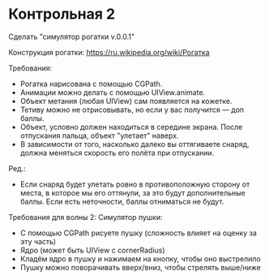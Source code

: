# Контрольная 2

Сделать "симулятор рогатки v.0.0.1"

Конструкция рогатки: https://ru.wikipedia.org/wiki/Рогатка

Требования:

* Рогатка нарисована с помощью CGPath.
* Анимации можно делать с помощью UIView.animate.
* Объект метания (любая UIView) сам появляется на кожетке.
* Тетиву можно не отрисовывать, но если у вас получится — доп баллы.
* Объект, условно должен находиться в середине экрана. После отпускания пальца, объект "улетает" наверх.
* В зависимости от того, насколько далеко вы оттягиваете снаряд, должна меняться скорость его полёта при отпускании.

Ред.:

* Если снаряд будет улетать ровно в противоположную сторону от места, в которое мы его оттянули, за это будут дополнительные баллы. Если есть неточности, баллы отниматься не будут.


Требования для волны 2:
Симулятор пушки:
* С помощью CGPath рисуете пушку (сложность влияет на оценку за эту часть)
* Ядро (может быть UIView с cornerRadius)
* Кладём ядро в пушку и нажимаем на кнопку, чтобы оно выстрелило
* Пушку можно поворачивать вверх/вниз, чтобы стрелять выше/ниже
